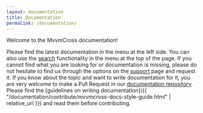 ```yaml
---
layout: documentation
title: Documentation
permalink: /documentation/
---
```


Welcome to the MvvmCross documentation!

Please find the latest documentation in the menu at the left side. You can also use the [search](/search) functionality in the menu at the top of the page.
If you cannot find what you are looking for or documentation is missing, please do not hesitate to find us through the options on the [support](/support) page and request it. If you know about the topic and want to write documentation for it, you are very welcome to make a Pull Request in our [documentation repository](https://github.com/MvvmCross/mvvmcross-docs). Please find the [guidelines on writing documentation]({{ "/documentation/contribute/mvvmcross-docs-style-guide.html" | relative_url }}) and read them before contributing.
